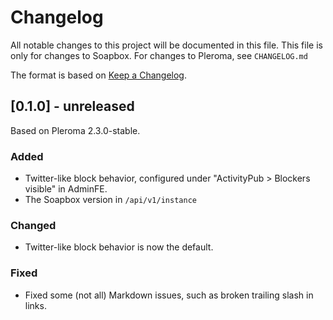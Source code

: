 # Changelog

All notable changes to this project will be documented in this file.
This file is only for changes to Soapbox.
For changes to Pleroma, see `CHANGELOG.md`

The format is based on [Keep a Changelog](https://keepachangelog.com/en/1.0.0/).

## [0.1.0] - unreleased

Based on Pleroma 2.3.0-stable.

### Added
- Twitter-like block behavior, configured under "ActivityPub > Blockers visible" in AdminFE.
- The Soapbox version in `/api/v1/instance`

### Changed
- Twitter-like block behavior is now the default.

### Fixed
- Fixed some (not all) Markdown issues, such as broken trailing slash in links.
